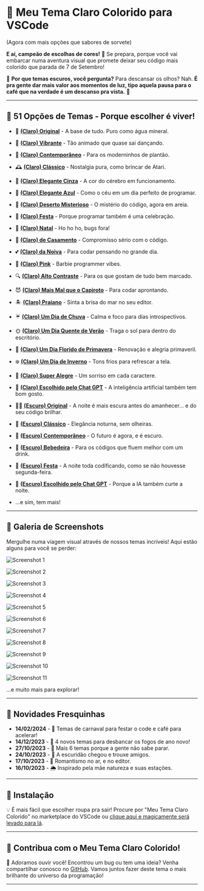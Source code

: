 # 🌈 Meu Tema Claro Colorido para VSCode
(Agora com mais opções que sabores de sorvete)

**E aí, campeão de escolhas de cores!** 🎨 Se prepara, porque você vai embarcar numa aventura visual que promete deixar seu código mais colorido que parada de 7 de Setembro!

🌚 **Por que temas escuros, você pergunta?** Para descansar os olhos? Nah. **É pra gente dar mais valor aos momentos de luz, tipo aquela pausa para o café que na verdade é um descanso pra vista.** 🌝

---

## 🎨 51 Opções de Temas - Porque escolher é viver!
- 🌟 **[(Claro) Original](#)** - A base de tudo. Puro como água mineral.
- 🎉 **[(Claro) Vibrante](#)** - Tão animado que quase sai dançando.
- 🌆 **[(Claro) Contemporâneo](#)** - Para os moderninhos de plantão.
- 🕰️ **[(Claro) Clássico](#)** - Nostalgia pura, como brincar de Atari.
- 👔 **[(Claro) Elegante Cinza](#)** - A cor do cérebro em funcionamento.
- 👔 **[(Claro) Elegante Azul](#)** - Como o céu em um dia perfeito de programar.
- 💎 **[(Claro) Deserto Misterioso](#)** - O mistério do código, agora em areia.
- 🎊 **[(Claro) Festa](#)** - Porque programar também é uma celebração.
- 🎄 **[(Claro) Natal](#)** - Ho ho ho, bugs fora!
- 💍 **[(Claro) de Casamento](#)** - Compromisso sério com o código.
- 💕 **[(Claro) da Noiva](#)** - Para codar pensando no grande dia.
- 🎀 **[(Claro) Pink](#)** - Barbie programmer vibes.
- 🔍 **[(Claro) Alto Contraste](#)** - Para os que gostam de tudo bem marcado.
- 😈 **[(Claro) Mais Mal que o Capiroto](#)** - Para codar aprontando.
- 🏝️ **[(Claro) Praiano](#)** - Sinta a brisa do mar no seu editor.
- ☔ **[(Claro) Um Dia de Chuva](#)** - Calma e foco para dias introspectivos.
- 🌞 **[(Claro) Um Dia Quente de Verão](#)** - Traga o sol para dentro do escritório.
- 🌸 **[(Claro) Um Dia Florido de Primavera](#)** - Renovação e alegria primaveril.
- ❄️ **[(Claro) Um Dia de Inverno](#)** - Tons frios para refrescar a tela.
- 🌝 **[(Claro) Super Alegre](#)** - Um sorriso em cada caractere.
- 🤖 **[(Claro) Escolhido pelo Chat GPT](#)** - A inteligência artificial também tem bom gosto.
- 🧙‍♂️ **[(Escuro) Original](#)** - A noite é mais escura antes do amanhecer... e do seu código brilhar.
- 🎩 **[(Escuro) Clássico](#)** - Elegância noturna, sem olheiras.
- 🚀 **[(Escuro) Contemporâneo](#)** - O futuro é agora, e é escuro.
- 🍹 **[(Escuro) Bebedeira](#)** - Para os códigos que fluem melhor com um drink.
- 🕺 **[(Escuro) Festa](#)** - A noite toda codificando, como se não houvesse segunda-feira.
- 🤖 **[(Escuro) Escolhido pelo Chat GPT](#)** - Porque a IA também curte a noite.

- ...e sim, tem mais!

---

## 📸 Galeria de Screenshots

Mergulhe numa viagem visual através de nossos temas incríveis! Aqui estão alguns para você se perder:

![Screenshot 1](screenshots/01.png)

![Screenshot 2](screenshots/02.png)

![Screenshot 3](screenshots/03.png)

![Screenshot 4](screenshots/04.png)

![Screenshot 5](screenshots/05.png)

![Screenshot 6](screenshots/06.png)

![Screenshot 7](screenshots/07.png)

![Screenshot 8](screenshots/08.png)

![Screenshot 9](screenshots/09.png)

![Screenshot 10](screenshots/10.png)

![Screenshot 11](screenshots/11.png)

...e muito mais para explorar!

---

## 📅 Novidades Fresquinhas

- **14/02/2024** - 🎉 Temas de carnaval para festar o code e café para acelerar!
- **14/12/2023** - 🎉 4 novos temas para desbancar os fogos de ano novo!
- **27/10/2023** - 🚀 Mais 6 temas porque a gente não sabe parar.
- **24/10/2023** - 🌚 A escuridão chegou e trouxe amigos.
- **17/10/2023** - 💍 Romantismo no ar, e no editor.
- **16/10/2023** - 🌦️ Inspirado pela mãe natureza e suas estações.

---

## 🚀 Instalação

💡 É mais fácil que escolher roupa pra sair! Procure por "Meu Tema Claro Colorido" no marketplace do VSCode ou [clique aqui e magicamente será levado para lá](https://marketplace.visualstudio.com/items?itemName=Kureke.meu-tema-claro-colorido).

---

## 🤝 Contribua com o Meu Tema Claro Colorido!

💬 Adoramos ouvir você! Encontrou um bug ou tem uma ideia? Venha compartilhar conosco no [GitHub](https://github.com/Kureke/vscode-meu-tema-claro-colorido). Vamos juntos fazer deste tema o mais brilhante do universo da programação!

---

